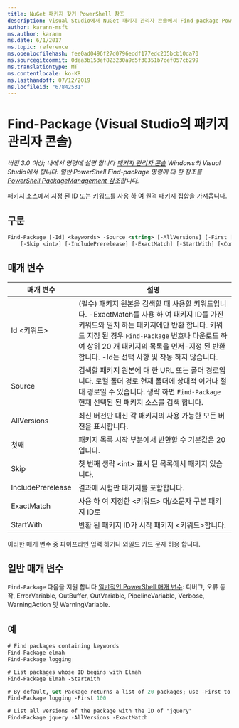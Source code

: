 ```yaml
---
title: NuGet 패키지 찾기 PowerShell 참조
description: Visual Studio에서 NuGet 패키지 관리자 콘솔에서 Find-package PowerShell 명령에 대 한 참조입니다.
author: karann-msft
ms.author: karann
ms.date: 6/1/2017
ms.topic: reference
ms.openlocfilehash: fee0ad0496f27d0796eddf177edc235bcb10da70
ms.sourcegitcommit: 0dea3b153ef823230a9d5f38351b7cef057cb299
ms.translationtype: MT
ms.contentlocale: ko-KR
ms.lasthandoff: 07/12/2019
ms.locfileid: "67842531"
---
```

# <a name="find-package-package-manager-console-in-visual-studio"></a>Find-Package (Visual Studio의 패키지 관리자 콘솔)

*버전 3.0 이상; 내에서 명령에 설명 합니다 [패키지 관리자 콘솔](package-manager-console.md) Windows의 Visual Studio에서 합니다. 일반 PowerShell Find-package 명령에 대 한 참조를 [PowerShell PackageManagement 참조](/powershell/module/packagemanagement/?view=powershell-6)합니다.*

패키지 소스에서 지정 된 ID 또는 키워드를 사용 하 여 원격 패키지 집합을 가져옵니다.

## <a name="syntax"></a>구문

```ps
Find-Package [-Id] <keywords> -Source <string> [-AllVersions] [-First [<int>]]
    [-Skip <int>] [-IncludePrerelease] [-ExactMatch] [-StartWith] [<CommonParameters>]
```

## <a name="parameters"></a>매개 변수

| 매개 변수 | 설명 |
| --- | --- |
| Id &lt;키워드&gt; | (필수) 패키지 원본을 검색할 때 사용할 키워드입니다. -ExactMatch를 사용 하 여 패키지 ID를 가진 키워드와 일치 하는 패키지에만 반환 합니다. 키워드 지정 된 경우 `Find-Package` 번호나 다운로드 하 여 상위 20 개 패키지의 목록을 먼저-지정 된 반환 합니다. -Id는 선택 사항 및 작동 하지 않습니다. |
| Source | 검색할 패키지 원본에 대 한 URL 또는 폴더 경로입니다. 로컬 폴더 경로 현재 폴더에 상대적 이거나 절대 경로일 수 있습니다. 생략 하면 `Find-Package` 현재 선택된 된 패키지 소스를 검색 합니다. |
| AllVersions | 최신 버전만 대신 각 패키지의 사용 가능한 모든 버전을 표시합니다. |
| 첫째 | 패키지 목록 시작 부분에서 반환할 수 기본값은 20입니다. |
| Skip | 첫 번째 생략 &lt;int&gt; 표시 된 목록에서 패키지 있습니다.  |
| IncludePrerelease | 결과에 시험판 패키지를 포함합니다. |
| ExactMatch | 사용 하 여 지정한 &lt;키워드&gt; 대/소문자 구분 패키지 ID로 |
| StartWith | 반환 된 패키지 ID가 시작 패키지 &lt;키워드&gt;합니다. |

이러한 매개 변수 중 파이프라인 입력 하거나 와일드 카드 문자 허용 합니다.

## <a name="common-parameters"></a>일반 매개 변수

`Find-Package` 다음을 지원 합니다 [일반적인 PowerShell 매개 변수](http://go.microsoft.com/fwlink/?LinkID=113216): 디버그, 오류 동작, ErrorVariable, OutBuffer, OutVariable, PipelineVariable, Verbose, WarningAction 및 WarningVariable.

## <a name="examples"></a>예

```ps
# Find packages containing keywords
Find-Package elmah
Find-Package logging

# List packages whose ID begins with Elmah
Find-Package Elmah -StartWith

# By default, Get-Package returns a list of 20 packages; use -First to show more
Find-Package logging -First 100

# List all versions of the package with the ID of "jquery"
Find-Package jquery -AllVersions -ExactMatch
```
